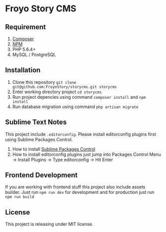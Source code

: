 # Froyo Story CMS

## Requirement

1. [Composer](https://getcomposer.org/doc/00-intro.md)
2. [NPM](https://nodejs.org)
3. PHP 5.6.4+
4. MySQL / PostgreSQL

## Installation

1. Clone this repository ```git clone git@github.com:FroyoStory/storycms.git storycms```
2. Enter working directory project ```cd storycms```
3. Run project depencies using command ```composer install``` and ```npm install```
4. Run database migration using command ```php artisan migrate```

## Sublime Text Notes

This project include ```.editorconfig```. Please install editorconfig plugins first using Sublime Packages Control.

1. How to install [Sublime Packages Control](https://packagecontrol.io/installation)
2. How to install editorconfig plugins just jump into Packages Control Menu -> Install Plugins -> Type editorconfig -> Hit Enter

## Frontend Development

If you are working with frontend stuff this project also include assets builder. Just run ```npm run dev``` for development
and for production just run ```npm run build```

## License 

This project is releasing under MIT license.
